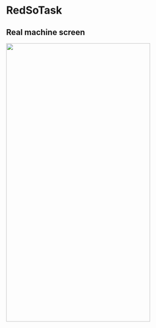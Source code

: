 # RedSoTask

## Real machine screen

<img align="left" src="https://github.com/fu06gjo3cl4/screenshots/blob/master/Screenshots/DemoForRedSo.gif" width="388" height="751" />

